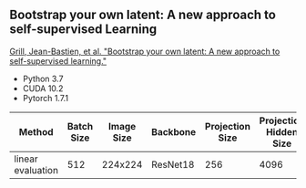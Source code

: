 ## Bootstrap your own latent: A new approach to self-supervised Learning
[Grill, Jean-Bastien, et al. "Bootstrap your own latent: A new approach to self-supervised learning."](https://arxiv.org/abs/2006.07733)

* Python 3.7
* CUDA 10.2
* Pytorch 1.7.1

| Method  | Batch Size | Image Size | Backbone | Projection Size | Projection Hidden Size | epochs | Optimizer | CIFAR-10
| ------------- | ------------- | ------------- | ------------- | ------------- | ------------- | ------------- | ------------- | ------------- |
| linear evaluation  | 512 | 224x224 | ResNet18 | 256 | 4096 | 100 | Adam | **-** | 

